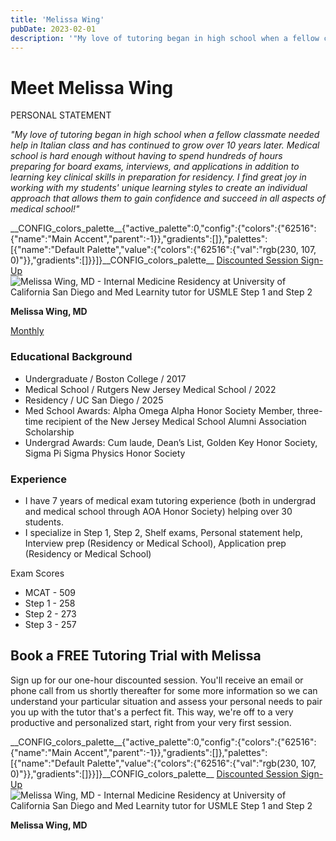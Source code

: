 ```yaml
---
title: 'Melissa Wing'
pubDate: 2023-02-01
description: '"My love of tutoring began in high school when a fellow classmate needed help in Italian class and has continued to grow over 10 years later. Medical schoo'
---
```


# Meet Melissa Wing

PERSONAL STATEMENT

_"My love of tutoring began in high school when a fellow classmate needed help in Italian class and has continued to grow over 10 years later. Medical school is hard enough without having to spend hundreds of hours preparing for board exams, interviews, and applications in addition to learning key clinical skills in preparation for residency. I find great joy in working with my students' unique learning styles to create an individual approach that allows them to gain confidence and succeed in all aspects of medical school!"_

\_\_CONFIG_colors_palette\_\_{"active_palette":0,"config":{"colors":{"62516":{"name":"Main Accent","parent":-1}},"gradients":\[\]},"palettes":\[{"name":"Default Palette","value":{"colors":{"62516":{"val":"rgb(230, 107, 0)"}},"gradients":\[\]}}\]}\_\_CONFIG_colors_palette\_\_ [Discounted Session Sign-Up](/purchase-discounted-session/) ![Melissa Wing, MD - Internal Medicine Residency at University of California San Diego and Med Learnity tutor for USMLE Step 1 and Step 2](https://i2xfwztd2ksbegse.public.blob.vercel-storage.com/wp/2022/08/Melissa-Wing.webp 'Melissa Wing')

**Melissa Wing, MD**

[Monthly](#)

### Educational Background

- Undergraduate / Boston College / 2017
- Medical School / Rutgers New Jersey Medical School / 2022
- Residency / UC San Diego / 2025
- Med School Awards: Alpha Omega Alpha Honor Society Member, three-time recipient of the New Jersey Medical School Alumni Association Scholarship
- Undergrad Awards: Cum laude, Dean’s List, Golden Key Honor Society, Sigma Pi Sigma Physics Honor Society

### Experience

- I have 7 years of medical exam tutoring experience (both in undergrad and medical school through AOA Honor Society) helping over 30 students.
- I specialize in Step 1, Step 2, Shelf exams, Personal statement help, Interview prep (Residency or Medical School), Application prep (Residency or Medical School)

Exam Scores

- MCAT - 509
- Step 1 - 258
- Step 2 - 273
- Step 3 - 257

## Book a FREE Tutoring Trial with Melissa

Sign up for our one-hour discounted session. You'll receive an email or phone call from us shortly thereafter for some more information so we can understand your particular situation and assess your personal needs to pair you up with the tutor that's a perfect fit. This way, we're off to a very productive and personalized start, right from your very first session.

\_\_CONFIG_colors_palette\_\_{"active_palette":0,"config":{"colors":{"62516":{"name":"Main Accent","parent":-1}},"gradients":\[\]},"palettes":\[{"name":"Default Palette","value":{"colors":{"62516":{"val":"rgb(230, 107, 0)"}},"gradients":\[\]}}\]}\_\_CONFIG_colors_palette\_\_ [Discounted Session Sign-Up](/purchase-discounted-session/) ![Melissa Wing, MD - Internal Medicine Residency at University of California San Diego and Med Learnity tutor for USMLE Step 1 and Step 2](https://i2xfwztd2ksbegse.public.blob.vercel-storage.com/wp/2022/08/Melissa-Wing.webp 'Melissa Wing')

**Melissa Wing, MD**
